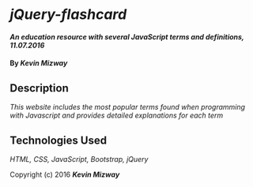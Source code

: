 # _jQuery-flashcard_

#### _An education resource with several JavaScript terms and definitions, 11.07.2016_

#### By _**Kevin Mizway**_

## Description

_This website includes the most popular terms found when programming with Javascript and provides detailed explanations for each term_

## Technologies Used

_HTML, CSS, JavaScript, Bootstrap, jQuery_

Copyright (c) 2016 **_Kevin Mizway_**

